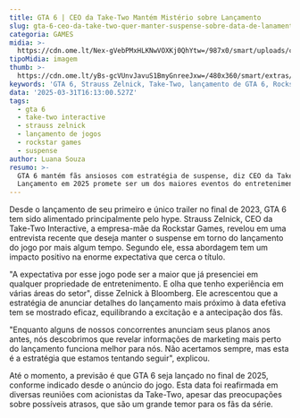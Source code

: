 ```yaml
---
title: GTA 6 | CEO da Take-Two Mantém Mistério sobre Lançamento
slug: gta-6-ceo-da-take-two-quer-manter-suspense-sobre-data-de-lanamento
categoria: GAMES
midia: >-
  https://cdn.ome.lt/Nex-gVebPMxHLKNwVOXKj0QhYtw=/987x0/smart/uploads/conteudo/fotos/imagem_2025-03-31_125355378.png
tipoMidia: imagem
thumb: >-
  https://cdn.ome.lt/yBs-gcVUnvJavuS1BmyGnreeJxw=/480x360/smart/extras/conteudos/imagem_2025-03-31_125353294.png
keywords: 'GTA 6, Strauss Zelnick, Take-Two, lançamento de GTA 6, Rockstar Games'
data: '2025-03-31T16:13:00.527Z'
tags:
  - gta 6
  - take-two interactive
  - strauss zelnick
  - lançamento de jogos
  - rockstar games
  - suspense
author: Luana Souza
resumo: >-
  GTA 6 mantém fãs ansiosos com estratégia de suspense, diz CEO da Take-Two.
  Lançamento em 2025 promete ser um dos maiores eventos do entretenimento.
---
```


Desde o lançamento de seu primeiro e único trailer no final de 2023, GTA 6 tem sido alimentado principalmente pelo hype. Strauss Zelnick, CEO da Take-Two Interactive, a empresa-mãe da Rockstar Games, revelou em uma entrevista recente que deseja manter o suspense em torno do lançamento do jogo por mais algum tempo. Segundo ele, essa abordagem tem um impacto positivo na enorme expectativa que cerca o título.

"A expectativa por esse jogo pode ser a maior que já presenciei em qualquer propriedade de entretenimento. E olha que tenho experiência em várias áreas do setor", disse Zelnick à Bloomberg. Ele acrescentou que a estratégia de anunciar detalhes do lançamento mais próximo à data efetiva tem se mostrado eficaz, equilibrando a excitação e a antecipação dos fãs.

"Enquanto alguns de nossos concorrentes anunciam seus planos anos antes, nós descobrimos que revelar informações de marketing mais perto do lançamento funciona melhor para nós. Não acertamos sempre, mas esta é a estratégia que estamos tentando seguir", explicou.

Até o momento, a previsão é que GTA 6 seja lançado no final de 2025, conforme indicado desde o anúncio do jogo. Esta data foi reafirmada em diversas reuniões com acionistas da Take-Two, apesar das preocupações sobre possíveis atrasos, que são um grande temor para os fãs da série.
